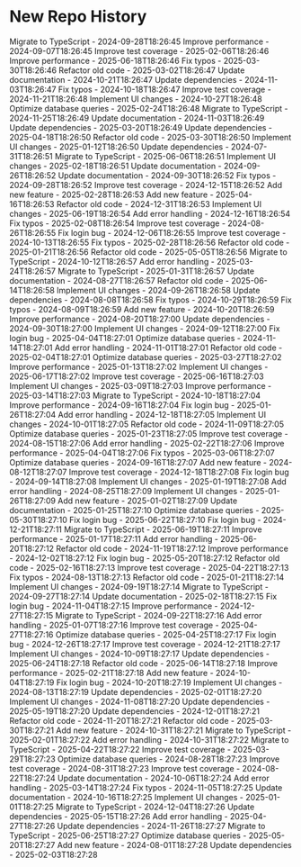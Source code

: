 # New Repo History
Migrate to TypeScript - 2024-09-28T18:26:45
Improve performance - 2024-09-07T18:26:45
Improve test coverage - 2025-02-06T18:26:46
Improve performance - 2025-06-18T18:26:46
Fix typos - 2025-03-30T18:26:46
Refactor old code - 2025-03-02T18:26:47
Update documentation - 2024-10-21T18:26:47
Update dependencies - 2024-11-03T18:26:47
Fix typos - 2024-10-18T18:26:47
Improve test coverage - 2024-11-21T18:26:48
Implement UI changes - 2024-10-27T18:26:48
Optimize database queries - 2025-02-24T18:26:48
Migrate to TypeScript - 2024-11-25T18:26:49
Update documentation - 2024-11-03T18:26:49
Update dependencies - 2025-03-20T18:26:49
Update dependencies - 2025-04-18T18:26:50
Refactor old code - 2025-03-30T18:26:50
Implement UI changes - 2025-01-12T18:26:50
Update dependencies - 2024-07-31T18:26:51
Migrate to TypeScript - 2025-06-06T18:26:51
Implement UI changes - 2025-02-18T18:26:51
Update documentation - 2024-09-26T18:26:52
Update documentation - 2024-09-30T18:26:52
Fix typos - 2024-09-28T18:26:52
Improve test coverage - 2024-12-15T18:26:52
Add new feature - 2025-02-28T18:26:53
Add new feature - 2025-04-16T18:26:53
Refactor old code - 2024-12-31T18:26:53
Implement UI changes - 2025-06-19T18:26:54
Add error handling - 2024-12-16T18:26:54
Fix typos - 2025-02-08T18:26:54
Improve test coverage - 2024-08-26T18:26:55
Fix login bug - 2024-12-06T18:26:55
Improve test coverage - 2024-10-13T18:26:55
Fix typos - 2025-02-28T18:26:56
Refactor old code - 2025-01-21T18:26:56
Refactor old code - 2025-05-05T18:26:56
Migrate to TypeScript - 2024-10-12T18:26:57
Add error handling - 2025-03-24T18:26:57
Migrate to TypeScript - 2025-01-31T18:26:57
Update documentation - 2024-08-27T18:26:57
Refactor old code - 2025-06-14T18:26:58
Implement UI changes - 2024-09-26T18:26:58
Update dependencies - 2024-08-08T18:26:58
Fix typos - 2024-10-29T18:26:59
Fix typos - 2024-08-09T18:26:59
Add new feature - 2024-10-20T18:26:59
Improve performance - 2024-08-20T18:27:00
Update dependencies - 2024-09-30T18:27:00
Implement UI changes - 2024-09-12T18:27:00
Fix login bug - 2025-04-04T18:27:01
Optimize database queries - 2024-11-14T18:27:01
Add error handling - 2024-11-01T18:27:01
Refactor old code - 2025-02-04T18:27:01
Optimize database queries - 2025-03-27T18:27:02
Improve performance - 2025-01-13T18:27:02
Implement UI changes - 2025-06-17T18:27:02
Improve test coverage - 2025-06-16T18:27:03
Implement UI changes - 2025-03-09T18:27:03
Improve performance - 2025-03-14T18:27:03
Migrate to TypeScript - 2024-10-18T18:27:04
Improve performance - 2024-09-16T18:27:04
Fix login bug - 2025-01-26T18:27:04
Add error handling - 2024-12-18T18:27:05
Implement UI changes - 2024-10-01T18:27:05
Refactor old code - 2024-11-09T18:27:05
Optimize database queries - 2025-01-23T18:27:05
Improve test coverage - 2024-08-15T18:27:06
Add error handling - 2025-02-22T18:27:06
Improve performance - 2025-04-04T18:27:06
Fix typos - 2025-03-06T18:27:07
Optimize database queries - 2024-09-16T18:27:07
Add new feature - 2024-08-12T18:27:07
Improve test coverage - 2024-12-18T18:27:08
Fix login bug - 2024-09-14T18:27:08
Implement UI changes - 2025-01-19T18:27:08
Add error handling - 2024-08-25T18:27:09
Implement UI changes - 2025-01-26T18:27:09
Add new feature - 2025-01-02T18:27:09
Update documentation - 2025-01-25T18:27:10
Optimize database queries - 2025-05-30T18:27:10
Fix login bug - 2025-06-22T18:27:10
Fix login bug - 2024-12-21T18:27:11
Migrate to TypeScript - 2025-06-19T18:27:11
Improve performance - 2025-01-17T18:27:11
Add error handling - 2025-06-20T18:27:12
Refactor old code - 2024-11-19T18:27:12
Improve performance - 2024-12-02T18:27:12
Fix login bug - 2025-05-20T18:27:12
Refactor old code - 2025-02-16T18:27:13
Improve test coverage - 2025-04-22T18:27:13
Fix typos - 2024-08-13T18:27:13
Refactor old code - 2025-01-21T18:27:14
Implement UI changes - 2024-09-19T18:27:14
Migrate to TypeScript - 2024-09-27T18:27:14
Update documentation - 2025-02-18T18:27:15
Fix login bug - 2024-11-04T18:27:15
Improve performance - 2024-12-27T18:27:15
Migrate to TypeScript - 2024-09-22T18:27:16
Add error handling - 2025-01-07T18:27:16
Improve test coverage - 2025-04-27T18:27:16
Optimize database queries - 2025-04-25T18:27:17
Fix login bug - 2024-12-26T18:27:17
Improve test coverage - 2024-12-21T18:27:17
Implement UI changes - 2024-10-09T18:27:17
Update dependencies - 2025-06-24T18:27:18
Refactor old code - 2025-06-14T18:27:18
Improve performance - 2025-02-21T18:27:18
Add new feature - 2024-10-04T18:27:19
Fix login bug - 2024-10-20T18:27:19
Implement UI changes - 2024-08-13T18:27:19
Update dependencies - 2025-02-01T18:27:20
Implement UI changes - 2024-11-08T18:27:20
Update dependencies - 2025-05-19T18:27:20
Update dependencies - 2024-12-01T18:27:21
Refactor old code - 2024-11-20T18:27:21
Refactor old code - 2025-03-30T18:27:21
Add new feature - 2024-10-31T18:27:21
Migrate to TypeScript - 2025-02-01T18:27:22
Add error handling - 2024-10-31T18:27:22
Migrate to TypeScript - 2025-04-22T18:27:22
Improve test coverage - 2025-03-29T18:27:23
Optimize database queries - 2024-08-28T18:27:23
Improve test coverage - 2024-08-31T18:27:23
Improve test coverage - 2024-08-22T18:27:24
Update documentation - 2024-10-06T18:27:24
Add error handling - 2025-03-14T18:27:24
Fix typos - 2024-11-05T18:27:25
Update documentation - 2024-10-16T18:27:25
Implement UI changes - 2025-01-01T18:27:25
Migrate to TypeScript - 2024-12-04T18:27:26
Update dependencies - 2025-05-15T18:27:26
Add error handling - 2025-04-27T18:27:26
Update dependencies - 2024-11-26T18:27:27
Migrate to TypeScript - 2025-06-25T18:27:27
Optimize database queries - 2025-05-20T18:27:27
Add new feature - 2024-08-01T18:27:28
Update dependencies - 2025-02-03T18:27:28
